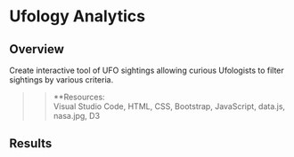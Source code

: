 # Ufology Analytics

## Overview

Create interactive tool of UFO sightings allowing curious Ufologists to filter sightings by various criteria.

>> **Resources:\
>> Visual Studio Code, HTML, CSS, Bootstrap, JavaScript, data.js, nasa.jpg, D3

## Results

